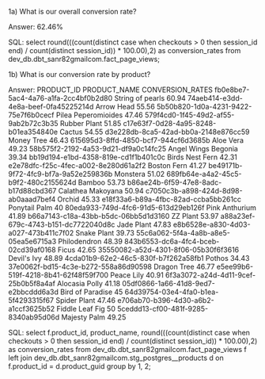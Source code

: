 1a) What is our overall conversion rate?

Answer: 62.46%

SQL: 
select round(((count(distinct case when checkouts > 0 then session_id end) / count(distinct session_id)) * 100.00),2) as conversion_rates 
from dev_db.dbt_sanr82gmailcom.fact_page_views;

1b) What is our conversion rate by product?

Answer:
PRODUCT_ID	                            PRODUCT_NAME	        CONVERSION_RATES
fb0e8be7-5ac4-4a76-a1fa-2cc4bf0b2d80	String of pearls	       60.94
74aeb414-e3dd-4e8a-beef-0fa45225214d	Arrow Head	            55.56
5b50b820-1d0a-4231-9422-75e7f6b0cecf	Pilea Peperomioides	       47.46
579f4cd0-1f45-49d2-af55-9ab2b72c3b35	Rubber Plant	            51.85
c17e63f7-0d28-4a95-8248-b01ea354840e	Cactus	                 54.55
d3e228db-8ca5-42ad-bb0a-2148e876cc59	Money Tree	            46.43
615695d3-8ffd-4850-bcf7-944cf6d3685b	Aloe Vera	                 49.23
58b575f2-2192-4a53-9d21-df9a0c14fc25	Angel Wings Begonia	       39.34
bb19d194-e1bd-4358-819e-cd1f1b401c0c	Birds Nest Fern	       42.31
e2e78dfc-f25c-4fec-a002-8e280d61a2f2	Boston Fern	            41.27
be49171b-9f72-4fc9-bf7a-9a52e259836b	Monstera	                 51.02
689fb64e-a4a2-45c5-b9f2-480c2155624d	Bamboo	                 53.73
b86ae24b-6f59-47e8-8adc-b17d88cbd367	Calathea Makoyana	       50.94
c7050c3b-a898-424d-8d98-ab0aaad7bef4	Orchid	                 45.33
e18f33a6-b89a-4fbc-82ad-ccba5bb261cc	Ponytail Palm	            40
80eda933-749d-4fc6-91d5-613d29eb126f	Pink Anthurium	            41.89
b66a7143-c18a-43bb-b5dc-06bb5d1d3160	ZZ Plant	                 53.97
a88a23ef-679c-4743-b151-dc7722040d8c	Jade Plant	            47.83
e8b6528e-a830-4d03-a027-473b411c7f02	Snake Plant	            39.73
55c6a062-5f4a-4a8b-a8e5-05ea5e6715a3	Philodendron	            48.39
843b6553-dc6a-4fc4-bceb-02cd39af0168	Ficus	                 42.65
35550082-a52d-4301-8f06-05b30f6f3616	Devil's Ivy	            48.89
4cda01b9-62e2-46c5-830f-b7f262a58fb1	Pothos	                 34.43
37e0062f-bd15-4c3e-b272-558a86d90598	Dragon Tree	            46.77
e5ee99b6-519f-4218-8b41-62f48f59f700	Peace Lily	            40.91
6f3a3072-a24d-4d11-9cef-25b0b5f8a4af	Alocasia Polly	            41.18
05df0866-1a66-41d8-9ed7-e2bbcddd6a3d	Bird of Paradise	       45
64d39754-03e4-4fa0-b1ea-5f4293315f67	Spider Plant	            47.46
e706ab70-b396-4d30-a6b2-a1ccf3625b52	Fiddle Leaf Fig	       50
5ceddd13-cf00-481f-9285-8340ab95d06d	Majesty Palm	            49.25

SQL:
select f.product_id, 
       product_name,
       round(((count(distinct case when checkouts > 0 then session_id end) / count(distinct session_id)) * 100.00),2) as conversion_rates
from dev_db.dbt_sanr82gmailcom.fact_page_views f 
     left join dev_db.dbt_sanr82gmailcom.stg_postgres__products d on f.product_id = d.product_guid
group by 1, 2;